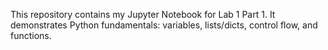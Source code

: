 This repository contains my Jupyter Notebook for Lab 1 Part 1. 
It demonstrates Python fundamentals: variables, lists/dicts, control flow, and functions.
